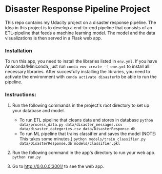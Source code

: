 # Disaster Response Pipeline Project

This repo contains my Udacity project on a disaster response pipeline. The idea in this project is to develop a end-to-end pipeline that consists of an ETL-pipeline that feeds a machine learning model. The model and the data visualizations is then served in a Flask web app.

### Installation

To run this app, you need to install the libraries listed in `env.yml`. If you have Anaconda/Miniconda, just run `conda env create -f env.yml` to install all necessary libraries. After succesfully installing the libraries, you need to activate the environment with `conda activate disaster`to be able to run the pipeline.

### Instructions:

1. Run the following commands in the project's root directory to set up your database and model.

    - To run ETL pipeline that cleans data and stores in database
        `python data/process_data.py data/disaster_messages.csv data/disaster_categories.csv data/DisasterResponse.db`
    - To run ML pipeline that trains classifier and saves the model (NOTE: This takes some minutes.)
        `python models/train_classifier.py data/DisasterResponse.db models/classifier.pkl`

2. Run the following command in the app's directory to run your web app.
    `python run.py`

3. Go to http://0.0.0.0:3001/ to see the web app.
